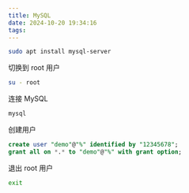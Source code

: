 ```yaml
---
title: MySQL
date: 2024-10-20 19:34:16
tags:
---
```


<!-- more -->


```bash
sudo apt install mysql-server
```

切换到 root 用户

```bash
su - root
```

连接 MySQL

```bash
mysql
```

创建用户

```sql
create user "demo"@"%" identified by "12345678";
grant all on *.* to "demo"@"%" with grant option;
```

退出 root 用户

```bash
exit
```
